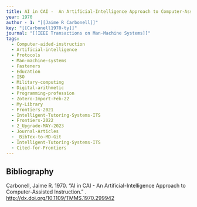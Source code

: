 ```yaml
---
title: AI in CAI -  An Artificial-Intelligence Approach to Computer-Assisted Instruction
year: 1970
author - 1: "[[Jaime R Carbonell]]"
key: "[[Carbonell1970-ty]]"
journal: "[[IEEE Transactions on Man-Machine Systems]]"
tags:
  - Computer-aided-instruction
  - Artificial-intelligence
  - Protocols
  - Man-machine-systems
  - Fasteners
  - Education
  - ISO
  - Military-computing
  - Digital-arithmetic
  - Programming-profession
  - Zotero-Import-Feb-22
  - My-Library
  - Frontiers-2021
  - Intelligent-Tutoring-Systems-ITS
  - Frontiers-2022
  - 2_Upgrade-MAY-2023
  - Journal-Articles
  - _BibTex-to-MD-Git
  - Intelligent-Tutoring-Systems-ITS
  - Cited-for-Frontiers
---
```


## Bibliography
Carbonell, Jaime R. 1970. “AI in CAI -  An Artificial-Intelligence Approach to Computer-Assisted Instruction.” . http://dx.doi.org/10.1109/TMMS.1970.299942